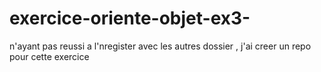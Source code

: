 # exercice-oriente-objet-ex3-
n'ayant pas reussi a l'nregister avec les autres dossier , j'ai creer un repo pour cette exercice
